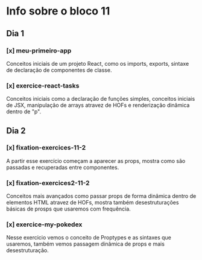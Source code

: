 # Info sobre o bloco 11
## Dia 1
### [x] meu-primeiro-app
Conceitos iniciais de um projeto React, como os imports, exports, sintaxe de declaração de componentes de classe.
### [x] exercice-react-tasks
Conceitos iniciais como a declaração de funções simples, conceitos iniciais de JSX, manipulação de arrays atravez de HOFs e renderização dinâmica dentro de "p".
## Dia 2
### [x] fixation-exercices-11-2
A partir esse exercício começam a aparecer as props, mostra como são passadas e recuperadas entre componentes.
### [x] fixation-exercices2-11-2
Conceitos mais avançados como passar props de forma dinâmica dentro de elementos HTML atravez de HOFs, mostra também desestruturações básicas de prosps que usaremos com frequência.
### [x] exercice-my-pokedex
Nesse exercicio vemos o conceito de Proptypes e as sintaxes que usaremos, também vemos passagem dinâmica de props e mais desestruturação.
